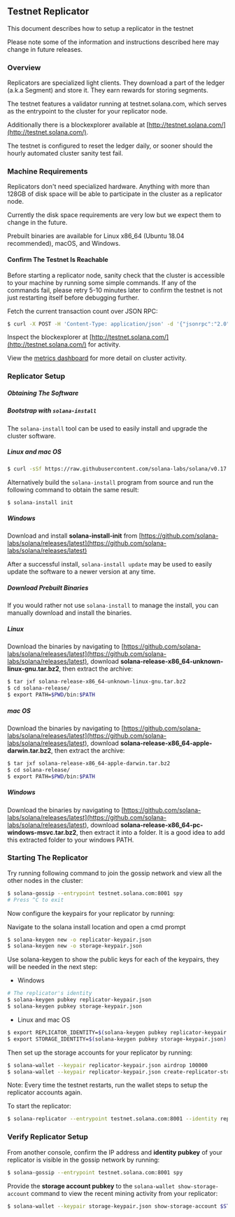 ## Testnet Replicator
This document describes how to setup a replicator in the testnet

Please note some of the information and instructions described here may change
in future releases.

### Overview
Replicators are specialized light clients. They download a part of the
ledger (a.k.a Segment) and store it. They earn rewards for storing segments.

The testnet features a validator running at testnet.solana.com, which
serves as the entrypoint to the cluster for your replicator node.

Additionally there is a blockexplorer available at
[http://testnet.solana.com/](http://testnet.solana.com/).

The testnet is configured to reset the ledger daily, or sooner
should the hourly automated cluster sanity test fail.

### Machine Requirements
Replicators don't need specialized hardware. Anything with more than
128GB of disk space will be able to participate in the cluster as a replicator node.

Currently the disk space requirements are very low but we expect them to change
in the future.

Prebuilt binaries are available for Linux x86_64 (Ubuntu 18.04 recommended),
macOS, and Windows.

#### Confirm The Testnet Is Reachable
Before starting a replicator node, sanity check that the cluster is accessible
to your machine by running some simple commands.  If any of the commands fail,
please retry 5-10 minutes later to confirm the testnet is not just restarting
itself before debugging further.

Fetch the current transaction count over JSON RPC:
```bash
$ curl -X POST -H 'Content-Type: application/json' -d '{"jsonrpc":"2.0","id":1, "method":"getTransactionCount"}' http://testnet.solana.com:8899
```

Inspect the blockexplorer at [http://testnet.solana.com/](http://testnet.solana.com/) for activity.

View the [metrics dashboard](
https://metrics.solana.com:3000/d/testnet-beta/testnet-monitor-beta?var-testnet=testnet)
for more detail on cluster activity.

### Replicator Setup
##### Obtaining The Software
##### Bootstrap with `solana-install`

The `solana-install` tool can be used to easily install and upgrade the cluster
software.

##### Linux and mac OS
```bash
$ curl -sSf https://raw.githubusercontent.com/solana-labs/solana/v0.17.1/install/solana-install-init.sh | sh -s
```

Alternatively build the `solana-install` program from source and run the
following command to obtain the same result:
```bash
$ solana-install init
```

##### Windows
Download and install **solana-install-init** from
[https://github.com/solana-labs/solana/releases/latest](https://github.com/solana-labs/solana/releases/latest)

After a successful install, `solana-install update` may be used to
easily update the software to a newer version at any time.

##### Download Prebuilt Binaries
If you would rather not use `solana-install` to manage the install, you can manually download and install the binaries.

##### Linux
Download the binaries by navigating to
[https://github.com/solana-labs/solana/releases/latest](https://github.com/solana-labs/solana/releases/latest),
download **solana-release-x86_64-unknown-linux-gnu.tar.bz2**, then extract the
archive:
```bash
$ tar jxf solana-release-x86_64-unknown-linux-gnu.tar.bz2
$ cd solana-release/
$ export PATH=$PWD/bin:$PATH
```
##### mac OS
Download the binaries by navigating to
[https://github.com/solana-labs/solana/releases/latest](https://github.com/solana-labs/solana/releases/latest),
download **solana-release-x86_64-apple-darwin.tar.bz2**, then extract the
archive:
```bash
$ tar jxf solana-release-x86_64-apple-darwin.tar.bz2
$ cd solana-release/
$ export PATH=$PWD/bin:$PATH
```
##### Windows
Download the binaries by navigating to
[https://github.com/solana-labs/solana/releases/latest](https://github.com/solana-labs/solana/releases/latest),
download **solana-release-x86_64-pc-windows-msvc.tar.bz2**, then extract it into a folder.
It is a good idea to add this extracted folder to your windows PATH.

### Starting The Replicator
Try running following command to join the gossip network and view all the other nodes in the cluster:
```bash
$ solana-gossip --entrypoint testnet.solana.com:8001 spy
# Press ^C to exit
```

Now configure the keypairs for your replicator by running:

Navigate to the solana install location and open a cmd prompt
```bash
$ solana-keygen new -o replicator-keypair.json
$ solana-keygen new -o storage-keypair.json
```

Use solana-keygen to show the public keys for each of the keypairs,
they will be needed in the next step:
- Windows
```bash
# The replicator's identity
$ solana-keygen pubkey replicator-keypair.json
$ solana-keygen pubkey storage-keypair.json
```
- Linux and mac OS
```bash
$ export REPLICATOR_IDENTITY=$(solana-keygen pubkey replicator-keypair.json)
$ export STORAGE_IDENTITY=$(solana-keygen pubkey storage-keypair.json)

```
Then set up the storage accounts for your replicator by running:
```bash
$ solana-wallet --keypair replicator-keypair.json airdrop 100000
$ solana-wallet --keypair replicator-keypair.json create-replicator-storage-account $REPLICATOR_IDENTITY $STORAGE_IDENTITY
```
Note: Every time the testnet restarts, run the wallet steps to setup the replicator accounts again.

To start the replicator:
```bash
$ solana-replicator --entrypoint testnet.solana.com:8001 --identity replicator-keypair.json --storage-keypair storage-keypair.json --ledger replicator-ledger
```

### Verify Replicator Setup
From another console, confirm the IP address and **identity pubkey** of your replicator is visible in the
gossip network by running:
```bash
$ solana-gossip --entrypoint testnet.solana.com:8001 spy
```

Provide the **storage account pubkey** to the `solana-wallet show-storage-account` command to view
the recent mining activity from your replicator:
```bash
$ solana-wallet --keypair storage-keypair.json show-storage-account $STORAGE_IDENTITY
```
